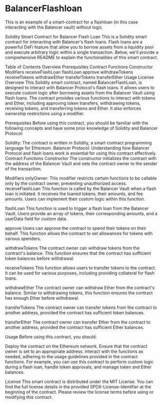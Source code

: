 # BalancerFlashloan
This is an example of a smart-contract for a flashloan (in this case interacting with the Balancer vault) without logic.

Solidity Smart Contract for Balancer Flash Loan
This is a Solidity smart contract for interacting with Balancer's flash loans. Flash loans are a powerful DeFi feature that allow you to borrow assets from a liquidity pool and execute arbitrary logic within a single transaction. Below, we'll provide a comprehensive README to explain the functionalities of this smart contract.

Table of Contents
Overview
Prerequisites
Contract Functions
Constructor
Modifiers
receiveFlashLoan
flashLoan
approve
withdrawTokens
receiveTokens
withdrawEther
transferTokens
transferEther
Usage
License
Overview
This Solidity smart contract, named BalancerFlashLoan, is designed to interact with Balancer Protocol's flash loans. It allows users to execute custom logic after borrowing assets from the Balancer Vault using flash loans. The contract provides various functions to interact with tokens and Ether, including approving token transfers, withdrawing tokens, receiving tokens, and transferring tokens and Ether. It also enforces ownership restrictions using a modifier.

Prerequisites
Before using this contract, you should be familiar with the following concepts and have some prior knowledge of Solidity and Balancer Protocol:

Solidity: The contract is written in Solidity, a smart contract programming language for Ethereum.
Balancer Protocol: Understanding how Balancer Protocol and flash loans work is essential for using this contract effectively.
Contract Functions
Constructor
The constructor initializes the contract with the address of the Balancer Vault and sets the contract owner to the sender of the transaction.

Modifiers
onlyOwner: This modifier restricts certain functions to be callable only by the contract owner, preventing unauthorized access.
receiveFlashLoan
This function is called by the Balancer Vault when a flash loan is initiated. It receives the loaned tokens, their amounts, and fee amounts. Users can implement their custom logic within this function.

flashLoan
This function is used to trigger a flash loan from the Balancer Vault. Users provide an array of tokens, their corresponding amounts, and a userData field for custom data.

approve
Users can approve the contract to spend their tokens on their behalf. This function allows the contract to set allowances for tokens with various spenders.

withdrawTokens
The contract owner can withdraw tokens from the contract's balance. This function ensures that the contract has sufficient token balances before withdrawal.

receiveTokens
This function allows users to transfer tokens to the contract. It can be used for various purposes, including providing collateral for flash loans.

withdrawEther
The contract owner can withdraw Ether from the contract's balance. Similar to withdrawing tokens, this function ensures the contract has enough Ether before withdrawal.

transferTokens
The contract owner can transfer tokens from the contract to another address, provided the contract has sufficient token balances.

transferEther
The contract owner can transfer Ether from the contract to another address, provided the contract has sufficient Ether balances.

Usage
Before using this contract, you should:

Deploy the contract on the Ethereum network.
Ensure that the contract owner is set to an appropriate address.
Interact with the functions as needed, adhering to the usage guidelines provided in the contract functions.
For example, you can use this contract to perform custom logic during a flash loan, handle token approvals, and manage token and Ether balances.

License
This smart contract is distributed under the MIT License. You can find the full license details in the provided SPDX-License-Identifier at the beginning of the contract. Please review the license terms before using or modifying this contract.

